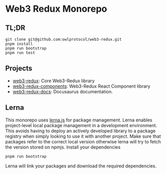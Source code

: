 # Web3 Redux Monorepo

## TL;DR
```
git clone git@github.com:owlprotocol/web3-redux.git
pnpm install
pnpm run bootstrap
pnpm run test
```

## Projects
* [web3-redux](./packages/web3-redux): Core Web3-Redux library
* [web3-redux-components](./packages/web3-redux-components): Web3-Redux React Component library
* [web3-redux-docs](./packages/web3-redux-docs): Docusaurus documentation.

## Lerna
This monorepo uses [lerna.js](https://lerna.js.org/) for package management. Lerna enables project-level local package management in a development environment. This avoids having to deploy an actively developed library to a package registry when simply looking to use it with another project. Make sure that packages refer to the correct local version otherwise lerna will try to fetch the version stored on npmjs.
Install your dependencies
```
pnpm run bootstrap
```
Lerna will link your packages and download the required dependencies.
